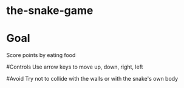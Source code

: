 # the-snake-game

# Goal
Score points by eating food

#Controls
Use arrow keys to move up, down, right, left

#Avoid
Try not to collide with the walls or with the snake's own body

